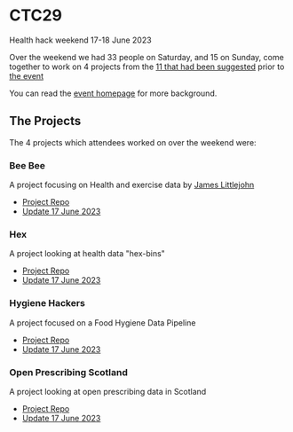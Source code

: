 # CTC29
Health hack weekend 17-18 June 2023

Over the weekend we had 33 people on Saturday, and 15 on Sunday, come together to work on 4 projects from the [11 that had been suggested](https://docs.google.com/document/d/1UScD0wlgVOk-1gyNyev2wckervLN6pw2DxIxLer96dM) prior to [the event](https://codethecity.org/ctc29/) 

You can read the [event homepage](https://codethecity.org/ctc29/) for more background. 

## The Projects
The 4 projects which attendees worked on over the weekend were:

### Bee Bee

A project focusing on Health and exercise data by [James Littlejohn](https://twitter.com/aboynejames)

- [Project Repo](https://github.com/healthscience/bbAI)
- [Update 17 June 2023](https://www.youtube.com/watch?v=3Izsj-tkTQc&list=PLJtlAfTHBTO2mOwVPXjQCh7NuRDE7HE4X&index=3&pp=iAQB)

### Hex

A project looking at health data "hex-bins"

- [Project Repo](https://github.com/CodeTheCity/hex/)
- [Update 17 June 2023](https://www.youtube.com/watch?v=irKvffmfMLw&list=PLJtlAfTHBTO2mOwVPXjQCh7NuRDE7HE4X&index=1&pp=iAQB)

### Hygiene Hackers

A project focused on a Food Hygiene Data Pipeline

- [Project Repo](https://github.com/CodeTheCity/food_hygiene-data-pipeline)
- [Update 17 June 2023](https://www.youtube.com/watch?v=xPK915HQVGA&list=PLJtlAfTHBTO2mOwVPXjQCh7NuRDE7HE4X&index=2&pp=iAQB)


### Open Prescribing Scotland

A project looking at open prescribing data in Scotland

- [Project Repo](https://github.com/CodeTheCity/open_prescribing_scotland)
- [Update 17 June 2023](https://www.youtube.com/watch?v=ryqxgHVbYXM&list=PLJtlAfTHBTO2mOwVPXjQCh7NuRDE7HE4X&index=4&pp=iAQB)
